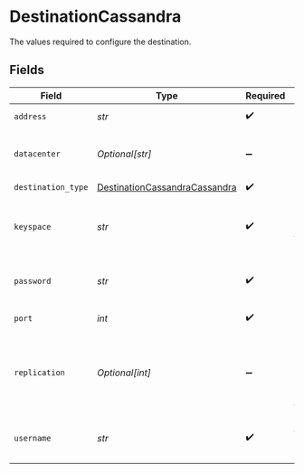 # DestinationCassandra

The values required to configure the destination.


## Fields

| Field                                                                                 | Type                                                                                  | Required                                                                              | Description                                                                           | Example                                                                               |
| ------------------------------------------------------------------------------------- | ------------------------------------------------------------------------------------- | ------------------------------------------------------------------------------------- | ------------------------------------------------------------------------------------- | ------------------------------------------------------------------------------------- |
| `address`                                                                             | *str*                                                                                 | :heavy_check_mark:                                                                    | Address to connect to.                                                                | localhost,127.0.0.1                                                                   |
| `datacenter`                                                                          | *Optional[str]*                                                                       | :heavy_minus_sign:                                                                    | Datacenter of the cassandra cluster.                                                  |                                                                                       |
| `destination_type`                                                                    | [DestinationCassandraCassandra](../../models/shared/destinationcassandracassandra.md) | :heavy_check_mark:                                                                    | N/A                                                                                   |                                                                                       |
| `keyspace`                                                                            | *str*                                                                                 | :heavy_check_mark:                                                                    | Default Cassandra keyspace to create data in.                                         |                                                                                       |
| `password`                                                                            | *str*                                                                                 | :heavy_check_mark:                                                                    | Password associated with Cassandra.                                                   |                                                                                       |
| `port`                                                                                | *int*                                                                                 | :heavy_check_mark:                                                                    | Port of Cassandra.                                                                    |                                                                                       |
| `replication`                                                                         | *Optional[int]*                                                                       | :heavy_minus_sign:                                                                    | Indicates to how many nodes the data should be replicated to.                         |                                                                                       |
| `username`                                                                            | *str*                                                                                 | :heavy_check_mark:                                                                    | Username to use to access Cassandra.                                                  |                                                                                       |